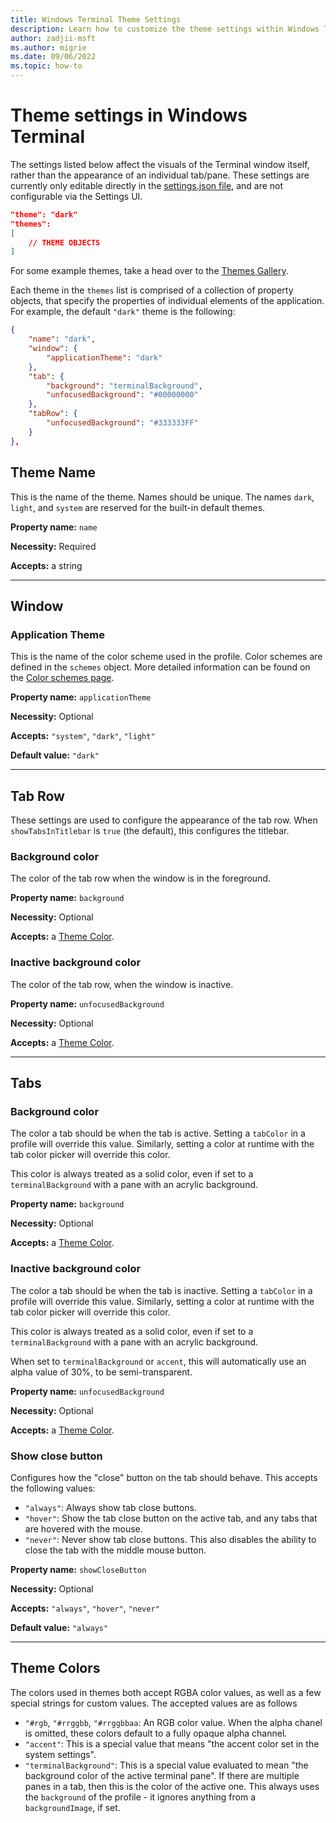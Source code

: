 ```yaml
---
title: Windows Terminal Theme Settings
description: Learn how to customize the theme settings within Windows Terminal.
author: zadjii-msft
ms.author: migrie
ms.date: 09/06/2022
ms.topic: how-to
---
```


# Theme settings in Windows Terminal

The settings listed below affect the visuals of the Terminal window itself, rather than the appearance of an individual tab/pane. These settings are currently only editable directly in the [settings.json file](../install.md#settings-json-file), and are not configurable via the Settings UI.

```json
"theme": "dark"
"themes":
[
    // THEME OBJECTS
]
```

For some example themes, take a head over to the [Themes Gallery](/custom-terminal-gallery/theme-gallery.md).

Each theme in the `themes` list is comprised of a collection of property objects, that specify the properties of individual elements of the application. For example, the default `"dark"` theme is the following:

```json
{
    "name": "dark",
    "window": {
        "applicationTheme": "dark"
    },
    "tab": {
        "background": "terminalBackground",
        "unfocusedBackground": "#00000000"
    },
    "tabRow": {
        "unfocusedBackground": "#333333FF"
    }
},
```

## Theme Name

This is the name of the theme. Names should be unique. The names `dark`, `light`, and `system` are reserved for the built-in default themes.

**Property name:** `name`

**Necessity:** Required

**Accepts:** a string

___

## Window

### Application Theme

This is the name of the color scheme used in the profile. Color schemes are defined in the `schemes` object. More detailed information can be found on the [Color schemes page](./color-schemes.md).

**Property name:** `applicationTheme`

**Necessity:** Optional

**Accepts:** `"system"`, `"dark"`, `"light"`

**Default value:** `"dark"`

___

## Tab Row

These settings are used to configure the appearance of the tab row. When `showTabsInTitlebar` is `true` (the default), this configures the titlebar.

### Background color

The color of the tab row when the window is in the foreground.

**Property name:** `background`

**Necessity:** Optional

**Accepts:** a [Theme Color](#Theme-Colors).

### Inactive background color

The color of the tab row, when the window is inactive.

**Property name:** `unfocusedBackground`

**Necessity:** Optional

**Accepts:** a [Theme Color](#Theme-Colors).

___

## Tabs

### Background color

The color a tab should be when the tab is active. Setting a `tabColor` in a profile will override this value. Similarly, setting a color at runtime with the tab color picker will override this color.

This color is always treated as a solid color, even if set to a `terminalBackground` with a pane with an acrylic background.

**Property name:** `background`

**Necessity:** Optional

**Accepts:** a [Theme Color](#Theme-Colors).

### Inactive background color

The color a tab should be when the tab is inactive. Setting a `tabColor` in a profile will override this value. Similarly, setting a color at runtime with the tab color picker will override this color.

This color is always treated as a solid color, even if set to a `terminalBackground` with a pane with an acrylic background.

When set to `terminalBackground` or `accent`, this will automatically use an alpha value of 30%, to be semi-transparent.

**Property name:** `unfocusedBackground`

**Necessity:** Optional

**Accepts:** a [Theme Color](#Theme-Colors).

### Show close button

Configures how the "close" button on the tab should behave. This accepts the following values:
* `"always"`: Always show tab close buttons.
* `"hover"`: Show the tab close button on the active tab, and any tabs that are hovered with the mouse.
* `"never"`: Never show tab close buttons. This also disables the ability to close the tab with the middle mouse button.

**Property name:** `showCloseButton`

**Necessity:** Optional

**Accepts:** `"always"`, `"hover"`, `"never"`

**Default value:** `"always"`

___


## Theme Colors

The colors used in themes both accept RGBA color values, as well as a few special strings for custom values. The accepted values are as follows

* `"#rgb`, `"#rrggbb`, `"#rrggbbaa`: An RGB color value. When the alpha chanel is omitted, these colors default to a fully opaque alpha channel.
* `"accent"`: This is a special value that means "the accent color set in the system settings".
* `"terminalBackground"`: This is a special value evaluated to mean "the background color of the active terminal pane". If there are multiple panes in a tab, then this is the color of the active one. This always uses the `background` of the profile - it ignores anything from a `backgroundImage`, if set.
